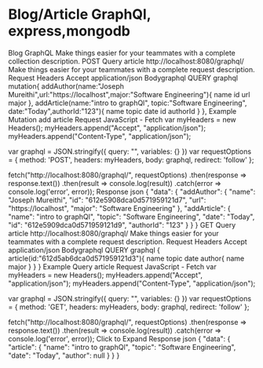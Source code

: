 # Blog/Article GraphQl, express,mongodb

Blog GraphQL
Make things easier for your teammates with a complete collection description.
POST
Query article
http://localhost:8080/graphql/
Make things easier for your teammates with a complete request description.
Request Headers
Accept
application/json
Bodygraphql
QUERY
graphql
mutation{
  addAuthor(name:"Joseph Mureithi",url:"https://localhost",major:"Software Engineering"){
    name
    id
    url
    major
  },
  addArticle(name:"intro to graphQl", topic:"Software Engineering", date:"Today",authorId:"123"){
    name
    topic
    date
    id
    authorId
  }
},
Example
Mutation add article
Request
JavaScript - Fetch
var myHeaders = new Headers();
myHeaders.append("Accept", "application/json");
myHeaders.append("Content-Type", "application/json");

var graphql = JSON.stringify({
  query: "",
  variables: {}
})
var requestOptions = {
  method: 'POST',
  headers: myHeaders,
  body: graphql,
  redirect: 'follow'
};

fetch("http://localhost:8080/graphql/", requestOptions)
  .then(response => response.text())
  .then(result => console.log(result))
  .catch(error => console.log('error', error));
Response
json
{
  "data": {
    "addAuthor": {
      "name": "Joseph Mureithi",
      "id": "612e5908dca0d571959121d7",
      "url": "https://localhost",
      "major": "Software Engineering"
    },
    "addArticle": {
      "name": "intro to graphQl",
      "topic": "Software Engineering",
      "date": "Today",
      "id": "612e5909dca0d571959121d9",
      "authorId": "123"
    }
  }
}
GET
Query article
http://localhost:8080/graphql/
Make things easier for your teammates with a complete request description.
Request Headers
Accept
application/json
Bodygraphql
QUERY
graphql
{
  article(id:"612d5ab6dca0d571959121d3"){
    name
    topic
    date
    author{
      name
      major
    }
  }
}
Example
Query article
Request
JavaScript - Fetch
var myHeaders = new Headers();
myHeaders.append("Accept", "application/json");
myHeaders.append("Content-Type", "application/json");
 
var graphql = JSON.stringify({
  query: "",
  variables: {}
})
var requestOptions = {
  method: 'GET',
  headers: myHeaders,
  body: graphql,
  redirect: 'follow'
};
 
fetch("http://localhost:8080/graphql/", requestOptions)
  .then(response => response.text())
  .then(result => console.log(result))
  .catch(error => console.log('error', error));
Click to Expand
Response
json
{
  "data": {
    "article": {
      "name": "intro to graphQl",
      "topic": "Software Engineering",
      "date": "Today",
      "author": null
    }
  }
}